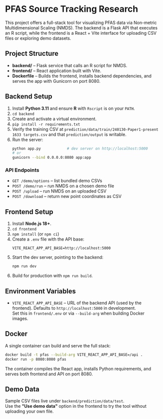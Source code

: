 # PFAS Source Tracking Research

This project offers a full-stack tool for visualizing PFAS data via Non-metric Multidimensional Scaling (NMDS).
The backend is a Flask API that executes an R script, while the frontend is a React + Vite interface for uploading CSV files or exploring demo datasets.

## Project Structure

- **backend/** – Flask service that calls an R script for NMDS.
- **frontend/** – React application built with Vite.
- **Dockerfile** – Builds the frontend, installs backend dependencies, and serves the app with Gunicorn on port 8080.

## Backend Setup

1. Install **Python 3.11** and ensure **R** with `Rscript` is on your `PATH`.
2. `cd backend`
3. Create and activate a virtual environment.
4. `pip install -r requirements.txt`
5. Verify the training CSV at `prediction/data/train/240130-Paper1-present 1633 targets.csv` and that `prediction/output` is writable.
6. Run the server:
   ```bash
   python app.py            # dev server on http://localhost:5000
   # or
   gunicorn --bind 0.0.0.0:8080 app:app
   ```

### API Endpoints

- `GET /demo/options` – list bundled demo CSVs
- `POST /demo/run` – run NMDS on a chosen demo file
- `POST /upload` – run NMDS on an uploaded CSV
- `POST /download` – return new point coordinates as CSV

## Frontend Setup

1. Install **Node.js 18+**.
2. `cd frontend`
3. `npm install` (or `npm ci`)
4. Create a `.env` file with the API base:
   ```env
   VITE_REACT_APP_API_BASE=http://localhost:5000
   ```
5. Start the dev server, pointing to the backend:
   ```bash
   npm run dev
   ```
6. Build for production with `npm run build`.

## Environment Variables

- `VITE_REACT_APP_API_BASE` – URL of the backend API (used by the frontend). Defaults to `http://localhost:5000` in development.  
  Set this in `frontend/.env` or via `--build-arg` when building Docker images.

## Docker

A single container can build and serve the full stack:

```bash
docker build -t pfas --build-arg VITE_REACT_APP_API_BASE=/api .
docker run -p 8080:8080 pfas
```

The container compiles the React app, installs Python requirements, and serves both frontend and API on port 8080.

## Demo Data

Sample CSV files live under `backend/prediction/data/test`.  
Use the **"Use demo data"** option in the frontend to try the tool without uploading your own file.
